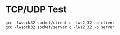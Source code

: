# TCP/UDP Test

```
gcc -lwsock32 socket/client.c -lws2_32 -o client
gcc -lwsock32 socket/server.c -lws2_32 -o server
```